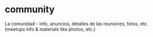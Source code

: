 # community
La comunidad - info, anuncios, detalles de las reuniones, fotos, etc. (meetups info &amp; materials like photos, etc.)
